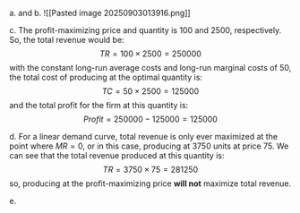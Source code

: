 a. and b.
![[Pasted image 20250903013916.png]]

c.
The profit-maximizing price and quantity is 100 and 2500, respectively. So, the total revenue would be:
$$TR = 100 \times 2500 = 250000$$
with the constant long-run average costs and long-run marginal costs of 50, the total cost of producing at the optimal quantity is:
$$TC = 50 \times 2500 = 125000$$
and the total profit for the firm at this quantity is:
$$Profit = 250000 - 125000 = 125000$$

d. 
For a linear demand curve, total revenue is only ever maximized at the point where $MR=0$, or in this case, producing at $3750$ units at price $75$. We can see that the total revenue produced at this quantity is:
$$TR = 3750 \times 75 = 281250$$
so, producing at the profit-maximizing price **will not** maximize total revenue.

e.
